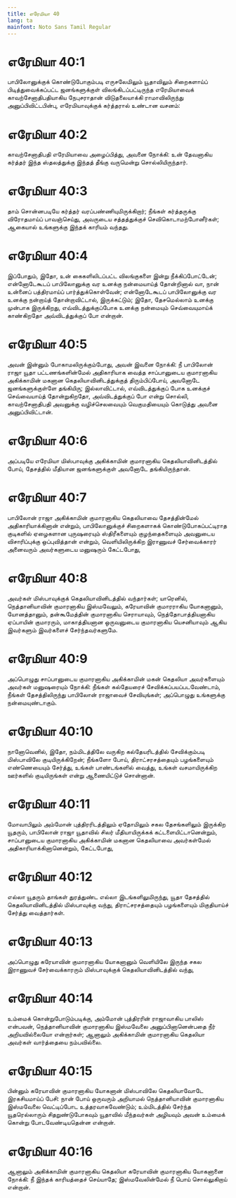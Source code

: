 ```yaml
---
title: எரேமியா 40
lang: ta
mainfont: Noto Sans Tamil Regular
---
```


# எரேமியா 40:1

பாபிலோனுக்குக் கொண்டுபோகும்படி எருசலேமிலும் யூதாவிலும் சிறைகளாய்ப் பிடித்துவைக்கப்பட்ட ஜனங்களுக்குள் விலங்கிடப்பட்டிருந்த எரேமியாவைக் காவற்சேனாதிபதியாகிய நேபுசராதான் விடுதலையாக்கி ராமாவிலிருந்து அனுப்பிவிட்டபின்பு, எரேமியாவுக்குக் கர்த்தரால் உண்டான வசனம்:

# எரேமியா 40:2

காவற்சேனாதிபதி எரேமியாவை அழைப்பித்து, அவனை நோக்கி: உன் தேவனாகிய கர்த்தர் இந்த ஸ்தலத்துக்கு இந்தத் தீங்கு வருமென்று சொல்லியிருந்தார்.

# எரேமியா 40:3

தாம் சொன்னபடியே கர்த்தர் வரப்பண்ணியுமிருக்கிறார்; நீங்கள் கர்த்தருக்கு விரோதமாய்ப் பாவஞ்செய்து, அவருடைய சத்தத்துக்குச் செவிகொடாமற்போனீர்கள்; ஆகையால் உங்களுக்கு இந்தக் காரியம் வந்தது.

# எரேமியா 40:4

இப்போதும், இதோ, உன் கைகளிலிடப்பட்ட விலங்குகளை இன்று நீக்கிப்போட்டேன்; என்னோடேகூடப் பாபிலோனுக்கு வர உனக்கு நன்மையாய்த் தோன்றினால் வா, நான் உன்னைப் பத்திரமாய்ப் பார்த்துக்கொள்வேன்; என்னோடேகூடப் பாபிலோனுக்கு வர உனக்கு நன்றாய்த் தோன்றாவிட்டால், இருக்கட்டும்; இதோ, தேசமெல்லாம் உனக்கு முன்பாக இருக்கிறது, எவ்விடத்துக்குப்போக உனக்கு நன்மையும் செவ்வையுமாய்க் காண்கிறதோ அவ்விடத்துக்குப் போ என்றான்.

# எரேமியா 40:5

அவன் இன்னும் போகாமலிருக்கும்போது, அவன் இவனை நோக்கி: நீ பாபிலோன் ராஜா யூதா பட்டணங்களின்மேல் அதிகாரியாக வைத்த சாப்பானுடைய குமாரனாகிய அகிக்காமின் மகனான கெதலியாவினிடத்துக்குத் திரும்பிப்போய், அவனோடே ஜனங்களுக்குள்ளே தங்கியிரு; இல்லாவிட்டால், எவ்விடத்துக்குப் போக உனக்குச் செவ்வையாய்த் தோன்றுகிறதோ, அவ்விடத்துக்குப் போ என்று சொல்லி, காவற்சேனாதிபதி அவனுக்கு வழிச்செலவையும் வெகுமதியையும் கொடுத்து அவனை அனுப்பிவிட்டான்.

# எரேமியா 40:6

அப்படியே எரேமியா மிஸ்பாவுக்கு அகிக்காமின் குமாரனாகிய கெதலியாவினிடத்தில் போய், தேசத்தில் மீதியான ஜனங்களுக்குள் அவனோடே தங்கியிருந்தான்.

# எரேமியா 40:7

பாபிலோன் ராஜா அகிக்காமின் குமாரனாகிய கெதலியாவை தேசத்தின்மேல் அதிகாரியாக்கினான் என்றும், பாபிலோனுக்குச் சிறைகளாகக் கொண்டுபோகப்பட்டிராத குடிகளில் ஏழைகளான புருஷரையும் ஸ்திரீகளையும் குழந்தைகளையும் அவனுடைய விசாரிப்புக்கு ஒப்புவித்தான் என்றும், வெளியிலிருக்கிற இராணுவச் சேர்வைக்காரர் அனைவரும் அவர்களுடைய மனுஷரும் கேட்டபோது,

# எரேமியா 40:8

அவர்கள் மிஸ்பாவுக்குக் கெதலியாவினிடத்தில் வந்தார்கள்; யாரெனில், நெத்தானியாவின் குமாரனாகிய இஸ்மவேலும், கரேயாவின் குமாரராகிய யோகனானும், யோனத்தானும், தன்கூமேத்தின் குமாரனாகிய செராயாவும், நெத்தோபாத்தியனாகிய ஏப்பாயின் குமாரரும், மாகாத்தியனான ஒருவனுடைய குமாரனாகிய யெசனியாவும் ஆகிய இவர்களும் இவர்களைச் சேர்ந்தவர்களுமே.

# எரேமியா 40:9

அப்பொழுது சாப்பானுடைய குமாரனாகிய அகிக்காமின் மகன் கெதலியா அவர்களையும் அவர்கள் மனுஷரையும் நோக்கி: நீங்கள் கல்தேயரைச் சேவிக்கப்பயப்படவேண்டாம், நீங்கள் தேசத்திலிருந்து பாபிலோன் ராஜாவைச் சேவியுங்கள்; அப்பொழுது உங்களுக்கு நன்மையுண்டாகும்.

# எரேமியா 40:10

நானோவெனில், இதோ, நம்மிடத்திலே வருகிற கல்தேயரிடத்தில் சேவிக்கும்படி மிஸ்பாவிலே குடியிருக்கிறேன்; நீங்களோ போய், திராட்சரசத்தையும் பழங்களையும் எண்ணெயையும் சேர்த்து, உங்கள் பாண்டங்களில் வைத்து, உங்கள் வசமாயிருக்கிற ஊர்களில் குடியிருங்கள் என்று ஆணையிட்டுச் சொன்னான்.

# எரேமியா 40:11

மோவாபிலும் அம்மோன் புத்திரரிடத்திலும் ஏதோமிலும் சகல தேசங்களிலும் இருக்கிற யூதரும், பாபிலோன் ராஜா யூதாவில் சிலர் மீதியாயிருக்கக் கட்டளையிட்டானென்றும், சாப்பானுடைய குமாரனாகிய அகிக்காமின் மகனான கெதலியாவை அவர்கள்மேல் அதிகாரியாக்கினானென்றும், கேட்டபோது,

# எரேமியா 40:12

எல்லா யூதரும் தாங்கள் துரத்துண்ட எல்லா இடங்களிலுமிருந்து, யூதா தேசத்தில் கெதலியாவினிடத்தில் மிஸ்பாவுக்கு வந்து, திராட்சரசத்தையும் பழங்களையும் மிகுதியாய்ச் சேர்த்து வைத்தார்கள்.

# எரேமியா 40:13

அப்பொழுது கரேயாவின் குமாரனாகிய யோகனானும் வெளியிலே இருந்த சகல இராணுவச் சேர்வைக்காரரும் மிஸ்பாவுக்குக் கெதலியாவினிடத்தில் வந்து,

# எரேமியா 40:14

உம்மைக் கொன்றுபோடும்படிக்கு, அம்மோன் புத்திரரின் ராஜாவாகிய பாலிஸ் என்பவன், நெத்தானியாவின் குமாரனாகிய இஸ்மவேலை அனுப்பினானென்பதை நீர் அறியவில்லையோ என்றார்கள்; ஆனாலும் அகிக்காமின் குமாரனாகிய கெதலியா அவர்கள் வார்த்தையை நம்பவில்லை.

# எரேமியா 40:15

பின்னும் கரேயாவின் குமாரனாகிய யோகனான் மிஸ்பாவிலே கெதலியாவோடே இரகசியமாய்ப் பேசி: நான் போய் ஒருவரும் அறியாமல் நெத்தானியாவின் குமாரனாகிய இஸ்மவேலை வெட்டிப்போட உத்தரவாகவேண்டும்; உம்மிடத்தில் சேர்ந்த யூதரெல்லாரும் சிதறுண்டுபோகவும் யூதாவில் மீந்தவர்கள் அழியவும் அவன் உம்மைக் கொன்று போடவேண்டியதென்ன என்றான்.

# எரேமியா 40:16

ஆனாலும் அகிக்காமின் குமாரனாகிய கெதலியா கரேயாவின் குமாரனாகிய யோகனானை நோக்கி: நீ இந்தக் காரியத்தைச் செய்யாதே; இஸ்மவேலின்மேல் நீ பொய் சொல்லுகிறாய் என்றான்.

